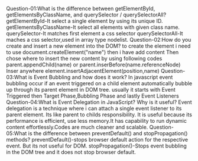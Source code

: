 Question-01:What is the difference between getElementById, getElementsByClassName, and querySelector / querySelectorAll?
getElementById-It select a single element by using its unique ID.
getElementsByClassName-It select all elements with  given class name.
querySelector-It matches first element a css selector
querySelectorAll-It maches a css selector,used in array type nodelist.
Question-02:How do you create and insert a new element into the DOM?
to create the element i need to use document.createElement("name")
then i have add content 
Then chose where to insert the new content by using following codes
parent.appendChild(name)
or
parent.inserBefore(name.referenceNode)
Inser anywhere
element.insertAdjacentElement(position,name)
Question-03:What is Event Bubbling and how does it work?
In javascript event bubbling occur if an event triggered on a child element automatically bubble up through its parent element in DOM tree. usually it starts with Event Triggered then Target Phase,Bubbling Phase and lastly Event Listeners
Question-04:What is Event Delegation in JavaScript? Why is it useful?
Event delegation is a technique where i can attach a single event listener to its parent element. Its like parent to childs responsibility. It is useful because its performance is efficient, use less memory.It has capability to run  dynamic content effortlessly.Codes are much cleaner and scalable.
Question-05:What is the difference between preventDefault() and stopPropagation() methods?
preventDefault()-stops browser default action for the respective event. But its not useful for DOM.
stopPropagation()-Stops event bubbling in the DOM tree and it does not stop browser default.
